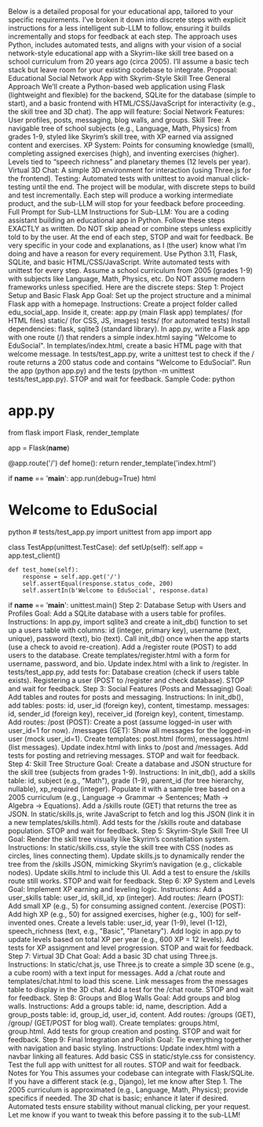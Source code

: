 Below is a detailed proposal for your educational app, tailored to your specific requirements. I’ve broken it down into discrete steps with explicit instructions for a less intelligent sub-LLM to follow, ensuring it builds incrementally and stops for feedback at each step. The approach uses Python, includes automated tests, and aligns with your vision of a social network-style educational app with a Skyrim-like skill tree based on a school curriculum from 20 years ago (circa 2005). I’ll assume a basic tech stack but leave room for your existing codebase to integrate.
Proposal: Educational Social Network App with Skyrim-Style Skill Tree
General Approach
We’ll create a Python-based web application using Flask (lightweight and flexible) for the backend, SQLite for the database (simple to start), and a basic frontend with HTML/CSS/JavaScript for interactivity (e.g., the skill tree and 3D chat). The app will feature:
Social Network Features: User profiles, posts, messaging, blog walls, and groups.
Skill Tree: A navigable tree of school subjects (e.g., Language, Math, Physics) from grades 1-9, styled like Skyrim’s skill tree, with XP earned via assigned content and exercises.
XP System: Points for consuming knowledge (small), completing assigned exercises (high), and inventing exercises (higher). Levels tied to “speech richness” and planetary themes (12 levels per year).
Virtual 3D Chat: A simple 3D environment for interaction (using Three.js for the frontend).
Testing: Automated tests with unittest to avoid manual click-testing until the end.
The project will be modular, with discrete steps to build and test incrementally. Each step will produce a working intermediate product, and the sub-LLM will stop for your feedback before proceeding.
Full Prompt for Sub-LLM
Instructions for Sub-LLM: You are a coding assistant building an educational app in Python. Follow these steps EXACTLY as written. Do NOT skip ahead or combine steps unless explicitly told to by the user. At the end of each step, STOP and wait for feedback. Be very specific in your code and explanations, as I (the user) know what I’m doing and have a reason for every requirement. Use Python 3.11, Flask, SQLite, and basic HTML/CSS/JavaScript. Write automated tests with unittest for every step. Assume a school curriculum from 2005 (grades 1-9) with subjects like Language, Math, Physics, etc. Do NOT assume modern frameworks unless specified. Here are the discrete steps:
Step 1: Project Setup and Basic Flask App
Goal: Set up the project structure and a minimal Flask app with a homepage.
Instructions:
Create a project folder called edu_social_app.
Inside it, create:
app.py (main Flask app)
templates/ (for HTML files)
static/ (for CSS, JS, images)
tests/ (for automated tests)
Install dependencies: flask, sqlite3 (standard library).
In app.py, write a Flask app with one route (/) that renders a simple index.html saying "Welcome to EduSocial".
In templates/index.html, create a basic HTML page with that welcome message.
In tests/test_app.py, write a unittest test to check if the / route returns a 200 status code and contains "Welcome to EduSocial".
Run the app (python app.py) and the tests (python -m unittest tests/test_app.py).
STOP and wait for feedback.
Sample Code:
python
# app.py
from flask import Flask, render_template

app = Flask(__name__)

@app.route('/')
def home():
    return render_template('index.html')

if __name__ == '__main__':
    app.run(debug=True)
html
<!-- templates/index.html -->
<!DOCTYPE html>
<html>
<head><title>EduSocial</title></head>
<body>
    <h1>Welcome to EduSocial</h1>
</body>
</html>
python
# tests/test_app.py
import unittest
from app import app

class TestApp(unittest.TestCase):
    def setUp(self):
        self.app = app.test_client()

    def test_home(self):
        response = self.app.get('/')
        self.assertEqual(response.status_code, 200)
        self.assertIn(b'Welcome to EduSocial', response.data)

if __name__ == '__main__':
    unittest.main()
Step 2: Database Setup with Users and Profiles
Goal: Add a SQLite database with a users table for profiles.
Instructions:
In app.py, import sqlite3 and create a init_db() function to set up a users table with columns: id (integer, primary key), username (text, unique), password (text), bio (text).
Call init_db() once when the app starts (use a check to avoid re-creation).
Add a /register route (POST) to add users to the database.
Create templates/register.html with a form for username, password, and bio.
Update index.html with a link to /register.
In tests/test_app.py, add tests for:
Database creation (check if users table exists).
Registering a user (POST to /register and check database).
STOP and wait for feedback.
Step 3: Social Features (Posts and Messaging)
Goal: Add tables and routes for posts and messaging.
Instructions:
In init_db(), add tables:
posts: id, user_id (foreign key), content, timestamp.
messages: id, sender_id (foreign key), receiver_id (foreign key), content, timestamp.
Add routes:
/post (POST): Create a post (assume logged-in user with user_id=1 for now).
/messages (GET): Show all messages for the logged-in user (mock user_id=1).
Create templates: post.html (form), messages.html (list messages).
Update index.html with links to /post and /messages.
Add tests for posting and retrieving messages.
STOP and wait for feedback.
Step 4: Skill Tree Structure
Goal: Create a database and JSON structure for the skill tree (subjects from grades 1-9).
Instructions:
In init_db(), add a skills table: id, subject (e.g., "Math"), grade (1-9), parent_id (for tree hierarchy, nullable), xp_required (integer).
Populate it with a sample tree based on a 2005 curriculum (e.g., Language → Grammar → Sentences; Math → Algebra → Equations).
Add a /skills route (GET) that returns the tree as JSON.
In static/skills.js, write JavaScript to fetch and log this JSON (link it in a new templates/skills.html).
Add tests for the /skills route and database population.
STOP and wait for feedback.
Step 5: Skyrim-Style Skill Tree UI
Goal: Render the skill tree visually like Skyrim’s constellation system.
Instructions:
In static/skills.css, style the skill tree with CSS (nodes as circles, lines connecting them).
Update skills.js to dynamically render the tree from the /skills JSON, mimicking Skyrim’s navigation (e.g., clickable nodes).
Update skills.html to include this UI.
Add a test to ensure the /skills route still works.
STOP and wait for feedback.
Step 6: XP System and Levels
Goal: Implement XP earning and leveling logic.
Instructions:
Add a user_skills table: user_id, skill_id, xp (integer).
Add routes:
/learn (POST): Add small XP (e.g., 5) for consuming assigned content.
/exercise (POST): Add high XP (e.g., 50) for assigned exercises, higher (e.g., 100) for self-invented ones.
Create a levels table: user_id, year (1-9), level (1-12), speech_richness (text, e.g., "Basic", "Planetary").
Add logic in app.py to update levels based on total XP per year (e.g., 600 XP = 12 levels).
Add tests for XP assignment and level progression.
STOP and wait for feedback.
Step 7: Virtual 3D Chat
Goal: Add a basic 3D chat using Three.js.
Instructions:
In static/chat.js, use Three.js to create a simple 3D scene (e.g., a cube room) with a text input for messages.
Add a /chat route and templates/chat.html to load this scene.
Link messages from the messages table to display in the 3D chat.
Add a test for the /chat route.
STOP and wait for feedback.
Step 8: Groups and Blog Walls
Goal: Add groups and blog walls.
Instructions:
Add a groups table: id, name, description.
Add a group_posts table: id, group_id, user_id, content.
Add routes: /groups (GET), /group/<id> (GET/POST for blog wall).
Create templates: groups.html, group.html.
Add tests for group creation and posting.
STOP and wait for feedback.
Step 9: Final Integration and Polish
Goal: Tie everything together with navigation and basic styling.
Instructions:
Update index.html with a navbar linking all features.
Add basic CSS in static/style.css for consistency.
Test the full app with unittest for all routes.
STOP and wait for feedback.
Notes for You
This assumes your codebase can integrate with Flask/SQLite. If you have a different stack (e.g., Django), let me know after Step 1.
The 2005 curriculum is approximated (e.g., Language, Math, Physics); provide specifics if needed.
The 3D chat is basic; enhance it later if desired.
Automated tests ensure stability without manual clicking, per your request.
Let me know if you want to tweak this before passing it to the sub-LLM!